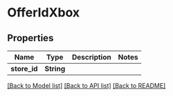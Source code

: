 # OfferIdXbox

## Properties

Name | Type | Description | Notes
------------ | ------------- | ------------- | -------------
**store_id** | **String** |  | 

[[Back to Model list]](../README.md#documentation-for-models) [[Back to API list]](../README.md#documentation-for-api-endpoints) [[Back to README]](../README.md)


